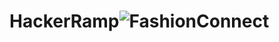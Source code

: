 # HackerRamp![FashionConnect](https://github.com/user-attachments/assets/0419b08a-6150-4e58-b922-1654e5aaf697)
